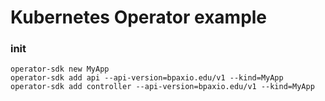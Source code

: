 # Kubernetes Operator example

### init
`operator-sdk new MyApp` \
`operator-sdk add api --api-version=bpaxio.edu/v1 --kind=MyApp` \
`operator-sdk add controller --api-version=bpaxio.edu/v1 --kind=MyApp`